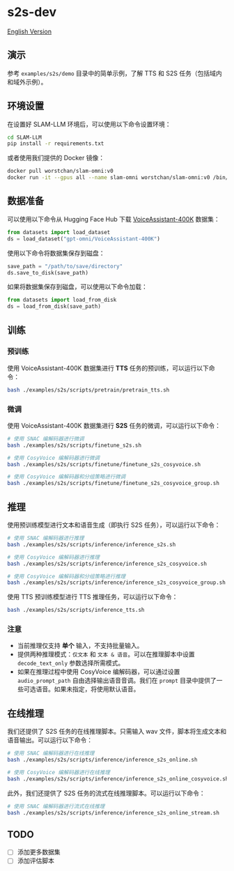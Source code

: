 # s2s-dev

[English Version](README.md)

## 演示
参考 `examples/s2s/demo` 目录中的简单示例，了解 TTS 和 S2S 任务（包括域内和域外示例）。

## 环境设置
在设置好 SLAM-LLM 环境后，可以使用以下命令设置环境：
```bash
cd SLAM-LLM
pip install -r requirements.txt
```

或者使用我们提供的 Docker 镜像：
```bash
docker pull worstchan/slam-omni:v0
docker run -it --gpus all --name slam-omni worstchan/slam-omni:v0 /bin/bash
```

## 数据准备
可以使用以下命令从 Hugging Face Hub 下载 [VoiceAssistant-400K](https://huggingface.co/datasets/gpt-omni/VoiceAssistant-400K) 数据集：
```python
from datasets import load_dataset
ds = load_dataset("gpt-omni/VoiceAssistant-400K")
```

使用以下命令将数据集保存到磁盘：
```python
save_path = "/path/to/save/directory"
ds.save_to_disk(save_path)
```

如果将数据集保存到磁盘，可以使用以下命令加载：
```python
from datasets import load_from_disk
ds = load_from_disk(save_path)
```

## 训练

### 预训练
使用 VoiceAssistant-400K 数据集进行 **TTS** 任务的预训练，可以运行以下命令：
```bash
bash ./examples/s2s/scripts/pretrain/pretrain_tts.sh
```

### 微调
使用 VoiceAssistant-400K 数据集进行 **S2S** 任务的微调，可以运行以下命令：
```bash
# 使用 SNAC 编解码器进行微调
bash ./examples/s2s/scripts/finetune_s2s.sh

# 使用 CosyVoice 编解码器进行微调
bash ./examples/s2s/scripts/finetune/finetune_s2s_cosyvoice.sh

# 使用 CosyVoice 编解码器和分组策略进行微调
bash ./examples/s2s/scripts/finetune/finetune_s2s_cosyvoice_group.sh
```

## 推理
使用预训练模型进行文本和语音生成（即执行 S2S 任务），可以运行以下命令：
```bash
# 使用 SNAC 编解码器进行推理
bash ./examples/s2s/scripts/inference/inference_s2s.sh

# 使用 CosyVoice 编解码器进行推理
bash ./examples/s2s/scripts/inference/inference_s2s_cosyvoice.sh

# 使用 CosyVoice 编解码器和分组策略进行推理
bash ./examples/s2s/scripts/inference/inference_s2s_cosyvoice_group.sh
```

使用 TTS 预训练模型进行 TTS 推理任务，可以运行以下命令：
```bash
bash ./examples/s2s/scripts/inference_tts.sh
```

### 注意
- 当前推理仅支持 **单个** 输入，不支持批量输入。
- 提供两种推理模式：`仅文本` 和 `文本 & 语音`。可以在推理脚本中设置 `decode_text_only` 参数选择所需模式。
- 如果在推理过程中使用 CosyVoice 编解码器，可以通过设置 `audio_prompt_path` 自由选择输出语音音调。我们在 `prompt` 目录中提供了一些可选语音。如果未指定，将使用默认语音。

## 在线推理
我们还提供了 S2S 任务的在线推理脚本。只需输入 wav 文件，脚本将生成文本和语音输出。可以运行以下命令：
```bash
# 使用 SNAC 编解码器进行在线推理
bash ./examples/s2s/scripts/inference/inference_s2s_online.sh

# 使用 CosyVoice 编解码器进行在线推理
bash ./examples/s2s/scripts/inference/inference_s2s_online_cosyvoice.sh
```

此外，我们还提供了 S2S 任务的流式在线推理脚本。可以运行以下命令：
```bash
# 使用 SNAC 编解码器进行流式在线推理
bash ./examples/s2s/scripts/inference/inference_s2s_online_stream.sh
```

## TODO
- [ ] 添加更多数据集
- [ ] 添加评估脚本
